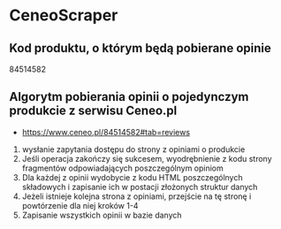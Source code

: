 # CeneoScraper

## Kod produktu, o którym będą pobierane opinie
84514582

## Algorytm pobierania opinii o pojedynczym produkcie z serwisu Ceneo.pl
- https://www.ceneo.pl/84514582#tab=reviews

1. wysłanie zapytania dostępu do strony z opiniami o produkcie
2. Jeśli operacja zakończy się sukcesem, wyodrębnienie z kodu strony fragmentów odpowiadających poszczególnym opiniom
3. Dla każdej z opinii wydobycie z kodu HTML poszczególnych składowych i zapisanie ich w postacji złożonych struktur danych
4. Jeżeli istnieje kolejna strona z opiniami, przejście na tę stronę i powtórzenie dla niej kroków 1-4
5. Zapisanie wszystkich opinii w bazie danych

##
<!-- |sładowa|zmienna|selektor|
|.......|.......|........|
|opinia|review|.user-post.user-post__card.js_product-review|
|identyfikator opinii|review_id|{review_class}[data-entry-id]|
|autora|author|.user-post__author-name|
|rekomendację|recommendation|.user-post__author-recomendation > em|
|liczbę gwiazdek|score|.user-post__score .user-post__score-count|
|czy opinia jest potwierdzona zakupem|approved|.review-pz|
|data wystawienia opinii|publish_date|.user-post__published time:nth-of-type(1)['datetime']|
|data zakupu produktu|purchase_date|.user-post__published time:nth-of-type(2)['datetime']|
|ile osób uznało opinię za przydatną|likes|.vote-yes > span|
|ile osób uznało opinię za nieprzydatną|dislikes|.vote-no > span|
|treść opinii|content|.user-post__text|
|listę wad|pros|.review-feature__item.review-feature__item--negative|
|listę zalet|cons|.review-feature__item.review-feature__item--positive| -->

